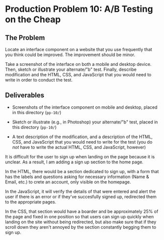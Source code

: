 # Production Problem 10: A/B Testing on the Cheap

## The Problem

Locate an interface component on a website that you use frequently that you think could be improved. The improvement should be minor.

Take a screenshot of the interface on both a mobile and desktop device. Then, sketch or illustrate your alternate/"b" test. Finally, describe modification and the HTML, CSS, and JavaScript that you would need to write in order to conduct the test.

## Deliverables

* Screenshots of the interface component on mobile and desktop, placed in this directory (`pp-10/`)

* Sketch or illustrate (e.g., in Photoshop) your alternate/"b" test, placed in this directory (`pp-10/`)

* A text description of the modification, and a description of the HTML, CSS, and JavaScript that you would need to write for the test (you do *not* have to write the actual HTML, CSS, and JavaScript, however)

It is difficult for the user to sign up when landing on the page because it is unclear. As a result, 
I am adding a sign up section to the home page.

In the HTML, there would be a section dedicated to sign up, with a form that has the labels and questions
asking for necessary information (Name & Email, etc.) to crete an account, only visible on the homepage.

In the JavaScript, it will verify the details of that were entered and alert the user if there is an
error or if they've succesfully signed up, redirected them to the appropriate pages.

In the CSS, that section would have a boarder and be approximately 25% of the page and fixed in one 
position so that users can sign up quickly when landing on the site without being redirected, but
also make sure that if they scroll down they aren't annoyed by the section constantly begging them 
to sign up.

